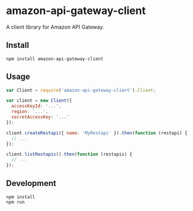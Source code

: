 # amazon-api-gateway-client
A client library for Amazon API Gateway.

## Install
```
npm install amazon-api-gateway-client
```

## Usage
```js
var Client = require('amazon-api-gateway-client').Client;

var client = new Client({
  accessKeyId: '...',
  region: '...',
  secretAccessKey: '...'
});

client.createRestapi({ name: 'MyRestapi' }).then(function (restapi) {
  // ...
});

client.listRestapis().then(function (restapis) {
  // ...
});
```

## Development
```
npm install
npm run
```
